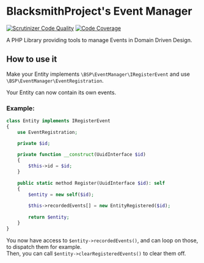 # BlacksmithProject's Event Manager

[![Scrutinizer Code Quality](https://scrutinizer-ci.com/g/BlacksmithProject/event-manager/badges/quality-score.png?b=event_registration)](https://scrutinizer-ci.com/g/BlacksmithProject/event-manager/?branch=event_registration)
[![Code Coverage](https://scrutinizer-ci.com/g/BlacksmithProject/event-manager/badges/coverage.png?b=event_registration)](https://scrutinizer-ci.com/g/BlacksmithProject/event-manager/?branch=event_registration)


A PHP Library providing tools to manage Events in Domain Driven Design.

## How to use it

Make your Entity implements `\BSP\EventManager\IRegisterEvent` and use `\BSP\EventManager\EventRegistration`.

Your Entity can now contain its own events.

### Example:
```php
class Entity implements IRegisterEvent
{
	use EventRegistration;

	private $id;
	
	private function __construct(UuidInterface $id)
	{
		$this->id = $id;
	}
	
	public static method Register(UuidInterface $id): self
	{
		$entity = new self($id);
		
		$this->recordedEvents[] = new EntityRegistered($id);
		
		return $entity;
	}
}
```

You now have access to `$entity->recordedEvents()`, and can loop on those, to dispatch them for example.  
Then, you can call `$entity->clearRegisteredEvents()` to clear them off.